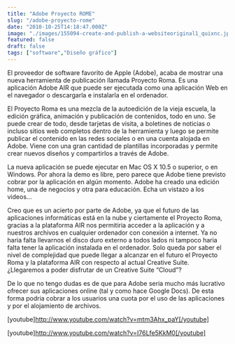 ```yaml
---
title: "Adobe Proyecto ROME"
slug: "/adobe-proyecto-rome"
date: "2010-10-25T14:18:47.000Z"
image: "./images/155094-create-and-publish-a-websiteoriginal1_quixnc.jpg"
featured: false
draft: false
tags: ["software","Diseño gráfico"]
---
```



El proveedor de software favorito de Apple (Adobe), acaba de mostrar una nueva herramienta de publicación llamada Proyecto Roma. Es una aplicación Adobe AIR que puede ser ejecutada como una aplicación Web en el navegador o descargarla e instalarla en el ordenador.

El Proyecto Roma es una mezcla de la autoedición de la vieja escuela, la edición gráfica, animación y publicación de contenidos, todo en uno. Se puede crear de todo, desde tarjetas de visita, a boletines de noticias o incluso sitios web completos dentro de la herramienta y luego se permite publicar el contenido en las redes sociales o en una cuenta alojada en Adobe. Viene con una gran cantidad de plantillas incorporadas y permite crear nuevos diseños y compartirlos a través de Adobe.

La nueva aplicación se puede ejecutar en Mac OS X 10.5 o superior, o en Windows. Por ahora la demo es libre, pero parece que Adobe tiene previsto cobrar por la aplicación en algún momento. Adobe ha creado una edición home, una de negocios y otra para educación. Echa un vistazo a los videos…

Creo que es un acierto por parte de Adobe, ya que el futuro de las aplicaciones informáticas está en la nube y ciertamente el Proyecto Roma, gracias a la plataforma AIR nos permitiria acceder a la aplicación y a nuestros archivos en cualquier ordenador con conexión a internet. Ya no haria falta llevarnos el disco duro externo a todos lados ni tampoco haria falta tener la aplicación instalada en el ordenador. Solo queda por saber el nivel de complejidad que puede llegar a alcanzar en el futuro el Proyecto Roma y la plataforma AIR con respecto al actual Creative Suite. ¿Llegaremos a poder disfrutar de un Creative Suite “Cloud”?

De lo que no tengo dudas es de que para Adobe seria mucho más lucrativo ofrecer sus aplicaciones online (tal y como hace Google Docs). De esta forma podria cobrar a los usuarios una cuota por el uso de las aplicaciones y por el alojamiento de archivos.

[youtube]http://www.youtube.com/watch?v=mtm3Ahx_paY[/youtube]

[youtube]http://www.youtube.com/watch?v=I76Lfe5KkM0[/youtube]



